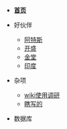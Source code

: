 - [**首页**](README.md)
- 好伙伴
  - [阿特斯](factory/阿特斯.md)
  - [开盛](factory/开盛.md)
  - [金堂](factory/金堂.md)
  - [印度](factory/印度.md)
- 杂项

  - [wiki使用调研](other/wiki使用调研.md)
  - [瞎写的](other/瞎写的.md)
- 数据库


